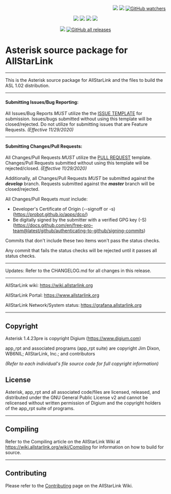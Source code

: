 <p align="right">
    <a href="https://github.com/pttlink/Asterisk/stargazers"><img src="https://img.shields.io/github/stars/pttlink/Asterisk.svg?style=social&label=Star" style="margin-left:5em"></a>
    <a href="https://github.com/pttlink/Asterisk/network/members"><img src="https://img.shields.io/github/forks/pttlink/Asterisk.svg?style=social&label=Fork"></a>
    <a href="https://github.com/pttlink/Asterisk/watchers"><img alt="GitHub watchers" src="https://img.shields.io/github/watchers/pttlink/Asterisk?style=social"></a>
</p>

<p align="center">
    <a href="https://wiki.pttlink.org"><img src="https://img.shields.io/badge/Docs-wiki-brightgreen.svg?style=for-the-badge"></a>
    <a href="https://github.com/pttlink/Asterisk/issues"><img src="https://img.shields.io/badge/Maintained%3F-yes-green.svg?style=for-the-badge"></a>
    <a href="https://github.com/pttlink/Asterisk/issues"><img src="https://img.shields.io/github/issues-closed/pttlink/Asterisk.svg?style=for-the-badge"></a>
    <a href="https://github.com/pttlink/Asterisk/pulls"><img src="https://img.shields.io/github/issues-pr-closed/pttlink/Asterisk.svg?style=for-the-badge"></a>
</p>
<p align="center">
    <a href="https://github.com/pttlink/Asterisk/blob/master/LICENSE"><img src="https://img.shields.io/badge/License-GPL-blue.svg?style=for-the-badge"></a>
    <a href="https://github.com/pttlink/Asterisk/releases"><img alt="GitHub all releases" src="https://img.shields.io/github/downloads/pttlink/Asterisk/total?color=lightgreen&style=for-the-badge"></a>
</p>

# Asterisk source package for AllStarLink

---------------------------------------------------------------------------------------------------------------------------------

This is the Asterisk source package for AllStarLink and the files to build the ASL 1.02 distribution.

---------------------------------------------------------------------------------------------------------------------------------

#### Submitting Issues/Bug Reporting:

All Issues/Bug Reports *MUST* utilize the the [ISSUE TEMPLATE](https://github.com/AllStarLink/Asterisk/blob/develop/.github/ISSUE_TEMPLATE/bug_report.md) for submission.  Issues/bugs submitted without using this template will be closed/rejected.  Do not utilize for submitting issues that are Feature Requests. *(Effective 11/29/2020)*

---------------------------------------------------------------------------------------------------------------------------------

#### Submitting Changes/Pull Requests:

All Changes/Pull Requests *MUST* utilize the [PULL REQUEST](https://github.com/AllStarLink/Asterisk/blob/develop/.github/PULL_REQUEST_TEMPLATE/PULL_REQUEST_TEMPLATE.md) template.   Changes/Pull Requests submitted without using this template will be rejected/closed.  *(Effective 11/29/2020)*

Additionally, all Changes/Pull Requests *MUST* be submitted against the ***develop*** branch.  Requests submitted against the ***master*** branch will be closed/rejected.

All Changes/Pull Requets *must* include:

* Developer's Certificate of Origin (--signoff or -s) (https://probot.github.io/apps/dco/)
* Be digitally signed by the submitter with a verified GPG key (-S)  (https://docs.github.com/en/free-pro-team@latest/github/authenticating-to-github/signing-commits)

Commits that don't include these two items won't pass the status checks. 

Any commit that fails the status checks will be rejected until it passes all status checks.

---------------------------------------------------------------------------------------------------------------------------------

Updates: 
Refer to the CHANGELOG.md for all changes in this release.

---------------------------------------------------------------------------------------------------------------------------------

AllStarLink wiki: https://wiki.allstarlink.org

AllStarLink Portal:  https://www.allstarlink.org

AllStarLink Network/System status:  https://grafana.allstarlink.org

---------------------------------------------------------------------------------------------------------------------------------

## Copyright

Asterisk 1.4.23pre is copyright Digium (https://www.digium.com)

app_rpt and associated programs (app_rpt suite) are copyright Jim Dixon, WB6NIL; AllStarLink, Inc.; and contributors

_(Refer to each individual's file source code for full copyright information)_

## License

Asterisk, app_rpt and all associated code/files are licensed, released, and distributed under the GNU General Public License v2 and cannot be relicensed without written permission of Digium and the copyright holders of the app_rpt suite of programs.

---------------------------------------------------------------------------------------------------------------------------------

## Compiling
Refer to the Compiling article on the AllStarLink Wiki at https://wiki.allstarlink.org/wiki/Compiling for information on how to build for source.

---------------------------------------------------------------------------------------------------------------------------------

## Contributing

Please refer to the [Contributing](https://wiki.allstarlink.org/wiki/Contributing) page on the AllStarLink Wiki.
